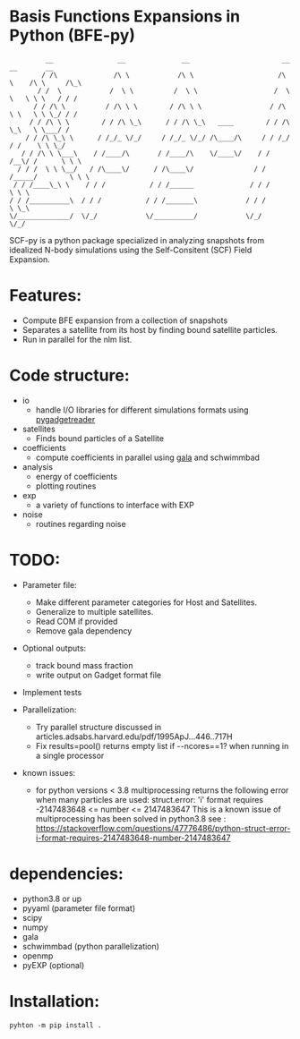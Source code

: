 # Basis Functions Expansions in Python (BFE-py) 

             __                __              __                       __      __       __    
            / /\              /\ \            /\ \                     /\ \    /\ \     /\_\   
           / /  \            /  \ \          /  \ \                   /  \ \   \ \ \   / / /   
          / / /\ \          / /\ \ \        / /\ \ \                 / /\ \ \   \ \ \_/ / /    
         / / /\ \ \        / / /\ \_\      / / /\ \_\   ____        / / /\ \_\   \ \___/ /     
        / / /\ \_\ \      / /_/_ \/_/     / /_/_ \/_/ /\____/\     / / /_/ / /    \ \ \_/      
       / / /\ \ \___\    / /____/\       / /____/\    \/____\/    / / /__\/ /      \ \ \   
      / / /  \ \ \__/   / /\____\/      / /\____\/               / / /_____/        \ \ \    
     / / /____\_\ \    / / /           / / /______              / / /                \ \ \     
    / / /__________\  / / /           / / /_______\            / / /                  \ \_\    
    \/_____________/  \/_/            \/__________/            \/_/                    \/_/  



SCF-py is a python package specialized in analyzing snapshots from idealized N-body simulations using the Self-Consitent (SCF) Field Expansion.

# Features: 
  - Compute BFE expansion from a collection of snapshots
  - Separates a satellite from its host by finding bound
    satellite particles.
  - Run in parallel for the nlm list.

  
# Code structure:
  - io
    - handle I/O libraries for different simulations formats using [pygadgetreader](https://bitbucket.org/rthompson/pygadgetreader/src/default/)
  - satellites
    - Finds bound particles of a Satellite
  - coefficients
    - compute coefficients in parallel using [gala](https://github.com/adrn/gala) and schwimmbad
  - analysis
    - energy of coefficients
    - plotting routines
  - exp
    - a variety of functions to interface with EXP
  - noise
    - routines regarding noise
    
  
# TODO:
  - Parameter file:
      - Make different parameter categories for Host and Satellites.
      - Generalize to multiple satellites.
      - Read COM if provided
      - Remove gala dependency 

  - Optional outputs:
      - track bound mass fraction
      - write output on Gadget format file
   
   - Implement tests
   - Parallelization:
        - Try parallel structure discussed in articles.adsabs.harvard.edu/pdf/1995ApJ...446..717H
        - Fix results=pool() returns empty list if --ncores==1? when running in a single processor
- known issues:
    - for python versions < 3.8 multiprocessing returns the following error when many
    particles are used:
    struct.error: 'i' format requires -2147483648 <= number <= 2147483647
    This is a known issue of multiprocessing has been solved in
    python3.8
    see :
    https://stackoverflow.com/questions/47776486/python-struct-error-i-format-requires-2147483648-number-2147483647


# dependencies:

  - python3.8 or up
  - pyyaml (parameter file format)
  - scipy
  - numpy
  - gala
  - schwimmbad (python parallelization)
  - openmp
  - pyEXP (optional)


# Installation:

```pyhton -m pip install .```
